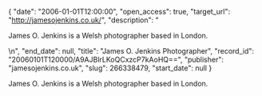 {
  "date": "2006-01-01T12:00:00", 
  "open_access": true, 
  "target_url": "http://jamesojenkins.co.uk/", 
  "description": "<p>James O. Jenkins is a Welsh photographer based in London.</p>\n", 
  "end_date": null, 
  "title": "James O. Jenkins Photographer", 
  "record_id": "20060101T120000/A9AJBlrLKoQCxzcP7kAoHQ==", 
  "publisher": "jamesojenkins.co.uk", 
  "slug": 266338479, 
  "start_date": null
}

<p>James O. Jenkins is a Welsh photographer based in London.</p>

